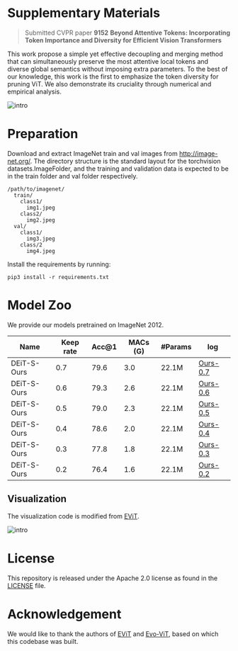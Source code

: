 # Supplementary Materials

> Submitted CVPR paper **9152**
> **Beyond Attentive Tokens: Incorporating Token Importance and Diversity for Efficient Vision Transformers**

This work propose a simple yet effective decoupling and merging method that can simultaneously preserve the most attentive local tokens and diverse global semantics without imposing extra parameters.
To the best of our knowledge, this work is the first to emphasize the token diversity for pruning ViT. We also demonstrate its cruciality through numerical and empirical analysis. 

![intro](imgs/method.png)

# Preparation

Download and extract ImageNet train and val images from http://image-net.org/. The directory structure is the standard layout for the torchvision datasets.ImageFolder, and the training and validation data is expected to be in the train folder and val folder respectively.

```
/path/to/imagenet/
  train/
    class1/
      img1.jpeg
    class2/
      img2.jpeg
  val/
    class1/
      img3.jpeg
    class/2
      img4.jpeg
```

Install the requirements by running:

```
pip3 install -r requirements.txt
```

# Model Zoo

We provide our models pretrained on ImageNet 2012.

| Name | Keep rate | Acc@1 | MACs (G) | #Params | log |
| --- | --- | --- | --- | --- | --- |
| DEiT-S-Ours | 0.7 | 79.6 | 3.0 | 22.1M | [Ours-0.7](./log/Ours-0.7.log) |
| DEiT-S-Ours | 0.6 | 79.3 | 2.6 | 22.1M | [Ours-0.6](./log/Ours-0.6.log) |
| DEiT-S-Ours | 0.5 | 79.0 | 2.3 | 22.1M | [Ours-0.5](./log/Ours-0.5.log) |
| DEiT-S-Ours | 0.4 | 78.6 | 2.0 | 22.1M | [Ours-0.4](./log/Ours-0.4.log) |
| DEiT-S-Ours | 0.3 | 77.8 | 1.8 | 22.1M | [Ours-0.3](./log/Ours-0.3.log) |
| DEiT-S-Ours | 0.2 | 76.4 | 1.6 | 22.1M | [Ours-0.2](./log/Ours-0.2.log) |

## Visualization
The visualization code is modified from [EViT]( https://github.com/youweiliang/evit).

![intro](imgs/result.png)

# License
This repository is released under the Apache 2.0 license as found in the [LICENSE](LICENSE) file.

# Acknowledgement
We would like to thank the authors of  [EViT]( https://github.com/youweiliang/evit) and [Evo-ViT](https://github.com/YifanXu74/Evo-ViT), based on which this codebase was built.

